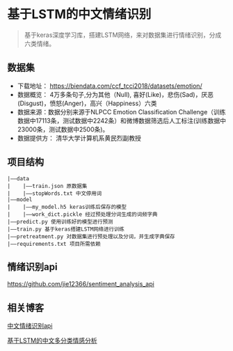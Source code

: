 # 基于LSTM的中文情绪识别

> 基于keras深度学习库，搭建LSTM网络，来对数据集进行情绪识别，分成六类情绪。

## 数据集
 - 下载地址： https://biendata.com/ccf_tcci2018/datasets/emotion/
 - 数据概览： 4万多条句子,分为其他（Null), 喜好(Like)，悲伤(Sad)，厌恶(Disgust)，愤怒(Anger)，高兴（Happiness）六类
 - 数据来源：数据分别来源于NLPCC Emotion Classification Challenge（训练数据中17113条，测试数据中2242条）和微博数据筛选后人工标注(训练数据中23000条，测试数据中2500条)。
 - 数据提供方： 清华大学计算机系黄民烈副教授

## 项目结构

```
|——data
|    |——train.json 原数据集
|    |——stopWords.txt 中文停用词
|——model
|    |——my_model.h5 keras训练后保存的模型
|    |——work_dict.pickle 经过预处理分词生成的词频字典
|——predict.py 使用训练好的模型进行预测
|——train.py 基于keras搭建LSTM网络进行训练
|——pretreatment.py 对数据集进行预处理以及分词，并生成字典保存
|——requirements.txt 项目所需依赖

```
## 情绪识别api
https://github.com/jie12366/sentiment_analysis_api

## 相关博客
[中文情绪识别api](http://jie12366.xyz:8081/#/users/11/articles/46)  

[基于LSTM的中文多分类情感分析](http://jie12366.xyz:8081/#/users/11/articles/35)
